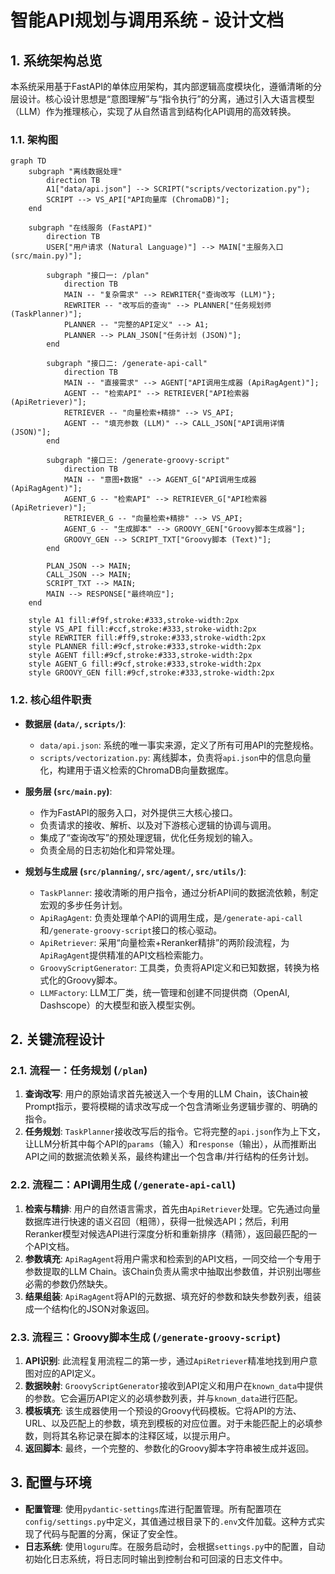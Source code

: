 # 智能API规划与调用系统 - 设计文档

## 1. 系统架构总览

本系统采用基于FastAPI的单体应用架构，其内部逻辑高度模块化，遵循清晰的分层设计。核心设计思想是“意图理解”与“指令执行”的分离，通过引入大语言模型（LLM）作为推理核心，实现了从自然语言到结构化API调用的高效转换。

### 1.1. 架构图

```mermaid
graph TD
    subgraph "离线数据处理"
        direction TB
        A1["data/api.json"] --> SCRIPT("scripts/vectorization.py");
        SCRIPT --> VS_API["API向量库 (ChromaDB)"];
    end

    subgraph "在线服务 (FastAPI)"
        direction TB
        USER["用户请求 (Natural Language)"] --> MAIN["主服务入口 (src/main.py)"];
        
        subgraph "接口一: /plan"
            direction TB
            MAIN -- "复杂需求" --> REWRITER{"查询改写 (LLM)"};
            REWRITER -- "改写后的查询" --> PLANNER["任务规划师 (TaskPlanner)"];
            PLANNER -- "完整的API定义" --> A1;
            PLANNER --> PLAN_JSON["任务计划 (JSON)"];
        end

        subgraph "接口二: /generate-api-call"
            direction TB
            MAIN -- "直接需求" --> AGENT["API调用生成器 (ApiRagAgent)"];
            AGENT -- "检索API" --> RETRIEVER["API检索器 (ApiRetriever)"];
            RETRIEVER -- "向量检索+精排" --> VS_API;
            AGENT -- "填充参数 (LLM)" --> CALL_JSON["API调用详情 (JSON)"];
        end

        subgraph "接口三: /generate-groovy-script"
            direction TB
            MAIN -- "意图+数据" --> AGENT_G["API调用生成器 (ApiRagAgent)"];
            AGENT_G -- "检索API" --> RETRIEVER_G["API检索器 (ApiRetriever)"];
            RETRIEVER_G -- "向量检索+精排" --> VS_API;
            AGENT_G -- "生成脚本" --> GROOVY_GEN["Groovy脚本生成器"];
            GROOVY_GEN --> SCRIPT_TXT["Groovy脚本 (Text)"];
        end

        PLAN_JSON --> MAIN;
        CALL_JSON --> MAIN;
        SCRIPT_TXT --> MAIN;
        MAIN --> RESPONSE["最终响应"];
    end

    style A1 fill:#f9f,stroke:#333,stroke-width:2px
    style VS_API fill:#ccf,stroke:#333,stroke-width:2px
    style REWRITER fill:#ff9,stroke:#333,stroke-width:2px
    style PLANNER fill:#9cf,stroke:#333,stroke-width:2px
    style AGENT fill:#9cf,stroke:#333,stroke-width:2px
    style AGENT_G fill:#9cf,stroke:#333,stroke-width:2px
    style GROOVY_GEN fill:#9cf,stroke:#333,stroke-width:2px
```

### 1.2. 核心组件职责

- **数据层 (`data/`, `scripts/`)**: 
  - `data/api.json`: 系统的唯一事实来源，定义了所有可用API的完整规格。
  - `scripts/vectorization.py`: 离线脚本，负责将`api.json`中的信息向量化，构建用于语义检索的ChromaDB向量数据库。

- **服务层 (`src/main.py`)**: 
  - 作为FastAPI的服务入口，对外提供三大核心接口。
  - 负责请求的接收、解析、以及对下游核心逻辑的协调与调用。
  - 集成了“查询改写”的预处理逻辑，优化任务规划的输入。
  - 负责全局的日志初始化和异常处理。

- **规划与生成层 (`src/planning/`, `src/agent/`, `src/utils/`)**:
  - `TaskPlanner`: 接收清晰的用户指令，通过分析API间的数据流依赖，制定宏观的多步任务计划。
  - `ApiRagAgent`: 负责处理单个API的调用生成，是`/generate-api-call`和`/generate-groovy-script`接口的核心驱动。
  - `ApiRetriever`: 采用“向量检索+Reranker精排”的两阶段流程，为`ApiRagAgent`提供精准的API文档检索能力。
  - `GroovyScriptGenerator`: 工具类，负责将API定义和已知数据，转换为格式化的Groovy脚本。
  - `LLMFactory`: LLM工厂类，统一管理和创建不同提供商（OpenAI, Dashscope）的大模型和嵌入模型实例。

## 2. 关键流程设计

### 2.1. 流程一：任务规划 (`/plan`)

1.  **查询改写**: 用户的原始请求首先被送入一个专用的LLM Chain，该Chain被Prompt指示，要将模糊的请求改写成一个包含清晰业务逻辑步骤的、明确的指令。
2.  **任务规划**: `TaskPlanner`接收改写后的指令。它将完整的`api.json`作为上下文，让LLM分析其中每个API的`params`（输入）和`response`（输出），从而推断出API之间的数据流依赖关系，最终构建出一个包含串/并行结构的任务计划。

### 2.2. 流程二：API调用生成 (`/generate-api-call`)

1.  **检索与精排**: 用户的自然语言需求，首先由`ApiRetriever`处理。它先通过向量数据库进行快速的语义召回（粗筛），获得一批候选API；然后，利用Reranker模型对候选API进行深度分析和重新排序（精筛），返回最匹配的一个API文档。
2.  **参数填充**: `ApiRagAgent`将用户需求和检索到的API文档，一同交给一个专用于参数提取的LLM Chain。该Chain负责从需求中抽取出参数值，并识别出哪些必需的参数仍然缺失。
3.  **结果组装**: `ApiRagAgent`将API的元数据、填充好的参数和缺失参数列表，组装成一个结构化的JSON对象返回。

### 2.3. 流程三：Groovy脚本生成 (`/generate-groovy-script`)

1.  **API识别**: 此流程复用流程二的第一步，通过`ApiRetriever`精准地找到用户意图对应的API定义。
2.  **数据映射**: `GroovyScriptGenerator`接收到API定义和用户在`known_data`中提供的参数。它会遍历API定义的必填参数列表，并与`known_data`进行匹配。
3.  **模板填充**: 该生成器使用一个预设的Groovy代码模板。它将API的方法、URL、以及匹配上的参数，填充到模板的对应位置。对于未能匹配上的必填参数，则将其名称记录在脚本的注释区域，以提示用户。
4.  **返回脚本**: 最终，一个完整的、参数化的Groovy脚本字符串被生成并返回。

## 3. 配置与环境

- **配置管理**: 使用`pydantic-settings`库进行配置管理。所有配置项在`config/settings.py`中定义，其值通过根目录下的`.env`文件加载。这种方式实现了代码与配置的分离，保证了安全性。
- **日志系统**: 使用`loguru`库。在服务启动时，会根据`settings.py`中的配置，自动初始化日志系统，将日志同时输出到控制台和可回滚的日志文件中。
